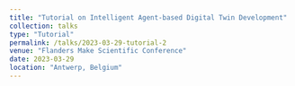 ```yaml
---
title: "Tutorial on Intelligent Agent-based Digital Twin Development"
collection: talks
type: "Tutorial"
permalink: /talks/2023-03-29-tutorial-2
venue: "Flanders Make Scientific Conference"
date: 2023-03-29
location: "Antwerp, Belgium"
---
```

